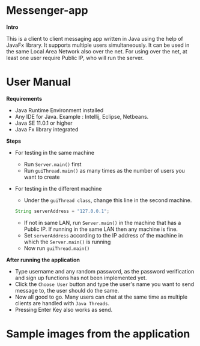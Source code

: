 # Messenger-app

**Intro**

This is a client to client messaging app written in Java using the help of JavaFx library. It supports multiple users simultaneously. It can be used in the 
same Local Area Network also over the net. For using
over the net, at least one user require Public IP, who
will run the server.

# User Manual
**Requirements**
* Java Runtime Environment installed
* Any IDE for Java. Example : Intellij, Eclipse, 	Netbeans.
* Java SE 11.0.1 or higher
* Java Fx library integrated

**Steps**
* For testing in the same machine
  * Run `Server.main()` first
  * Run `guiThread.main()` as many times as the number of users you want to create
* For testing in the different machine
  * Under the `guiThread class`, change this line in the second machine.
  
  ```javascript 
  String serverAddress = "127.0.0.1";
  ``` 
  * If not in same LAN, run `Server.main()` in the machine that has a Public IP. If running in the same LAN then any machine is fine.
  * Set `serverAddress` according to the IP address of the machine in which the `Server.main()` is running
  * Now run `guiThread.main()` 

**After running the application**
* Type username and any random password, as the password verification and sign up functions has not been implemented yet.
* Click the `Choose User` button and type the user's name you want to send message to, the user should do the same.
* Now all good to go. Many users can chat at the same time as multiple clients are handled with `Java Threads`.
* Pressing Enter Key also works as send.

# Sample images from the application

